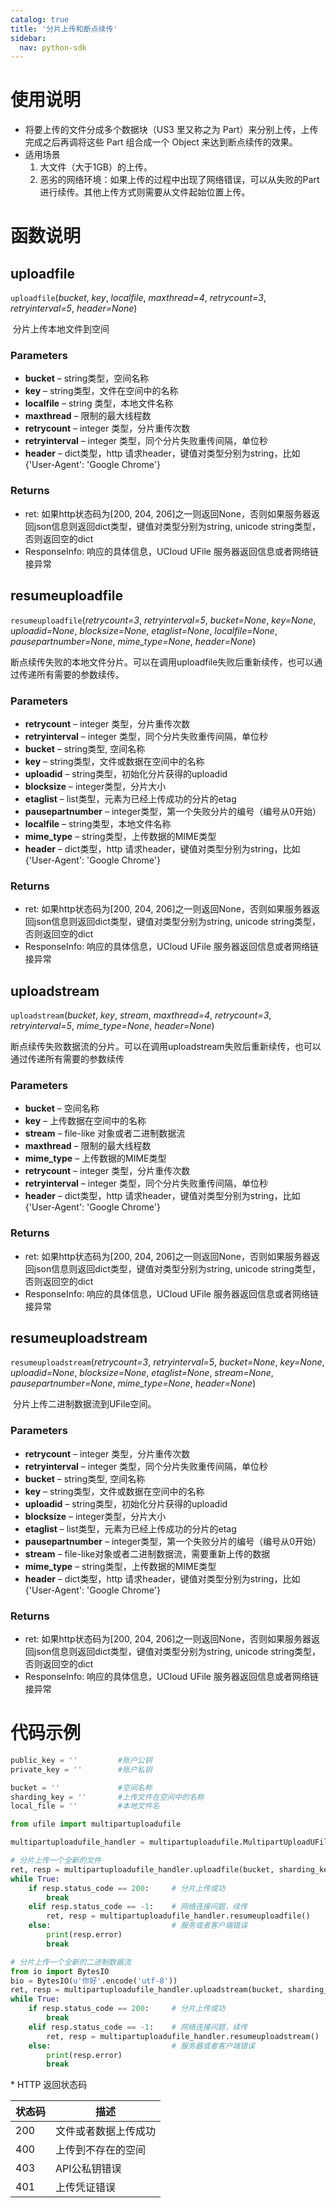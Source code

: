 ```yaml
---
catalog: true  
title: '分片上传和断点续传'
sidebar:
  nav: python-sdk
---
```


# 使用说明

  * 将要上传的文件分成多个数据块（US3 里又称之为 Part）来分别上传，上传完成之后再调将这些 Part 组合成一个 Object 来达到断点续传的效果。
  * 适用场景
    1. 大文件（大于1GB）的上传。
    2. 恶劣的网络环境：如果上传的过程中出现了网络错误，可以从失败的Part进行续传。其他上传方式则需要从文件起始位置上传。

# 函数说明

## uploadfile

`uploadfile`(*bucket*, *key*, *localfile*, *maxthread=4*, *retrycount=3*, *retryinterval=5*, *header=None*)

​				分片上传本地文件到空间

### Parameters

- **bucket** – string类型，空间名称
- **key** – string类型，文件在空间中的名称
- **localfile** – string 类型，本地文件名称
- **maxthread** – 限制的最大线程数
- **retrycount** – integer 类型，分片重传次数
- **retryinterval** – integer 类型，同个分片失败重传间隔，单位秒
- **header** – dict类型，http 请求header，键值对类型分别为string，比如{'User-Agent': 'Google Chrome'}

### Returns

* ret: 如果http状态码为[200, 204, 206]之一则返回None，否则如果服务器返回json信息则返回dict类型，键值对类型分别为string, unicode string类型，否则返回空的dict
* ResponseInfo: 响应的具体信息，UCloud UFile 服务器返回信息或者网络链接异常

## resumeuploadfile

`resumeuploadfile`(*retrycount=3*, *retryinterval=5*, *bucket=None*, *key=None*, *uploadid=None*, *blocksize=None*, *etaglist=None*, *localfile=None*, *pausepartnumber=None*, *mime_type=None*, *header=None*)

​				断点续传失败的本地文件分片。可以在调用uploadfile失败后重新续传，也可以通过传递所有需要的参数续传。

### Parameters

- **retrycount** – integer 类型，分片重传次数
- **retryinterval** – integer 类型，同个分片失败重传间隔，单位秒
- **bucket** – string类型, 空间名称
- **key** – string类型，文件或数据在空间中的名称
- **uploadid** – string类型，初始化分片获得的uploadid
- **blocksize** – integer类型，分片大小
- **etaglist** – list类型，元素为已经上传成功的分片的etag
- **pausepartnumber** – integer类型，第一个失败分片的编号（编号从0开始）
- **localfile** – string类型，本地文件名称
- **mime_type** – string类型，上传数据的MIME类型
- **header** – dict类型，http 请求header，键值对类型分别为string，比如{'User-Agent': 'Google Chrome'}

### Returns

* ret: 如果http状态码为[200, 204, 206]之一则返回None，否则如果服务器返回json信息则返回dict类型，键值对类型分别为string, unicode string类型，否则返回空的dict
* ResponseInfo: 响应的具体信息，UCloud UFile 服务器返回信息或者网络链接异常

## uploadstream

`uploadstream`(*bucket*, *key*, *stream*, *maxthread=4*, *retrycount=3*, *retryinterval=5*, *mime_type=None*, *header=None*)

​				断点续传失败数据流的分片。可以在调用uploadstream失败后重新续传，也可以通过传递所有需要的参数续传

### Parameters

- **bucket** – 空间名称
- **key** – 上传数据在空间中的名称
- **stream** – file-like 对象或者二进制数据流
- **maxthread** – 限制的最大线程数
- **mime_type** – 上传数据的MIME类型
- **retrycount** – integer 类型，分片重传次数
- **retryinterval** – integer 类型，同个分片失败重传间隔，单位秒
- **header** – dict类型，http 请求header，键值对类型分别为string，比如{'User-Agent': 'Google Chrome'}

### Returns

* ret: 如果http状态码为[200, 204, 206]之一则返回None，否则如果服务器返回json信息则返回dict类型，键值对类型分别为string, unicode string类型，否则返回空的dict
* ResponseInfo: 响应的具体信息，UCloud UFile 服务器返回信息或者网络链接异常

## resumeuploadstream

`resumeuploadstream`(*retrycount=3*, *retryinterval=5*, *bucket=None*, *key=None*, *uploadid=None*, *blocksize=None*, *etaglist=None*, *stream=None*, *pausepartnumber=None*, *mime_type=None*, *header=None*)

​				分片上传二进制数据流到UFile空间。

### Parameters

- **retrycount** – integer 类型，分片重传次数
- **retryinterval** – integer 类型，同个分片失败重传间隔，单位秒
- **bucket** – string类型, 空间名称
- **key** – string类型，文件或数据在空间中的名称
- **uploadid** – string类型，初始化分片获得的uploadid
- **blocksize** – integer类型，分片大小
- **etaglist** – list类型，元素为已经上传成功的分片的etag
- **pausepartnumber** – integer类型，第一个失败分片的编号（编号从0开始）
- **stream** – file-like对象或者二进制数据流，需要重新上传的数据
- **mime_type** – string类型，上传数据的MIME类型
- **header** – dict类型，http 请求header，键值对类型分别为string，比如{'User-Agent': 'Google Chrome'}

### Returns

* ret: 如果http状态码为[200, 204, 206]之一则返回None，否则如果服务器返回json信息则返回dict类型，键值对类型分别为string, unicode string类型，否则返回空的dict
* ResponseInfo: 响应的具体信息，UCloud UFile 服务器返回信息或者网络链接异常



# 代码示例

<div class="copyable" markdown="1">

```python
public_key = ''         #账户公钥
private_key = ''        #账户私钥

bucket = ''             #空间名称
sharding_key = ''       #上传文件在空间中的名称
local_file = ''         #本地文件名

from ufile import multipartuploadufile

multipartuploadufile_handler = multipartuploadufile.MultipartUploadUFile(public_key, private_key)

# 分片上传一个全新的文件
ret, resp = multipartuploadufile_handler.uploadfile(bucket, sharding_key, local_file)
while True:
    if resp.status_code == 200:     # 分片上传成功
        break
    elif resp.status_code == -1:    # 网络连接问题，续传
        ret, resp = multipartuploadufile_handler.resumeuploadfile()
    else:                           # 服务或者客户端错误
        print(resp.error)
        break

# 分片上传一个全新的二进制数据流
from io import BytesIO
bio = BytesIO(u'你好'.encode('utf-8'))
ret, resp = multipartuploadufile_handler.uploadstream(bucket, sharding_key, bio)
while True:
    if resp.status_code == 200:     # 分片上传成功
        break
    elif resp.status_code == -1:    # 网络连接问题，续传
        ret, resp = multipartuploadufile_handler.resumeuploadstream()
    else:                           # 服务器或者客户端错误
        print(resp.error)
        break
```
</div>
* HTTP 返回状态码

| 状态码 | 描述                 |
| ------ | -------------------- |
| 200    | 文件或者数据上传成功 |
| 400    | 上传到不存在的空间   |
| 403    | API公私钥错误        |
| 401    | 上传凭证错误         |
